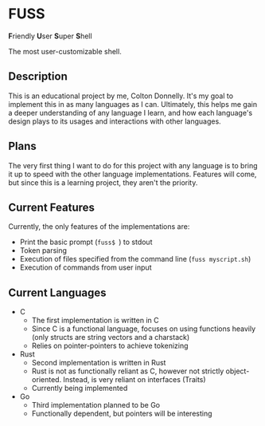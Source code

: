 # FUSS

**F**riendly **U**ser **S**uper **S**hell

The most user-customizable shell.

## Description

This is an educational project by me, Colton Donnelly.
It's my goal to implement this in as many languages as
I can. Ultimately, this helps me gain a deeper understanding
of any language I learn, and how each language's design
plays to its usages and interactions with other languages.

## Plans

The very first thing I want to do for this project with
any language is to bring it up to speed with the other
language implementations. Features will come, but since
this is a learning project, they aren't the priority.

## Current Features

Currently, the only features of the implementations are:
- Print the basic prompt (`fuss$ `) to stdout
- Token parsing
- Execution of files specified from the command line (`fuss myscript.sh`)
- Execution of commands from user input

## Current Languages

- C
	- The first implementation is written in C
	- Since C is a functional language, focuses on using functions heavily (only structs are string vectors and a charstack)
	- Relies on pointer-pointers to achieve tokenizing
- Rust
	- Second implementation is written in Rust
	- Rust is not as functionally reliant as C, however not strictly object-oriented. Instead, is very reliant on interfaces (Traits)
	- Currently being implemented
- Go
	- Third implementation planned to be Go
	- Functionally dependent, but pointers will be interesting

